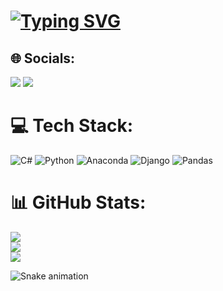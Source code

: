 # [![Typing SVG](https://readme-typing-svg.demolab.com?font=fi&pause=1000&color=00FF1F&center=true&vCenter=true&width=435&lines=Print+(%22+Bem-vindo+ao+meu+perfil+%22);input+(%22+O+que+deseja%3A+%22))](https://git.io/typing-svg)


## 🌐 Socials:
<a href="https://instagram.com/_oliveira.exe" target="_blank"><img src="https://img.shields.io/badge/-Instagram-%23E4405F?style=for-the-badge&logo=instagram&logoColor=white" target="_blank"></a>
<a href = "mailto:wolftenis271108@gmail.com"><img src="https://img.shields.io/badge/-Gmail-%23333?style=for-the-badge&logo=gmail&logoColor=white" target="_blank"></a>

# 💻 Tech Stack:
![C#](https://img.shields.io/badge/c%23-%23239120.svg?style=for-the-badge&logo=c-sharp&logoColor=white) ![Python](https://img.shields.io/badge/python-3670A0?style=for-the-badge&logo=python&logoColor=ffdd54) ![Anaconda](https://img.shields.io/badge/Anaconda-%2344A833.svg?style=for-the-badge&logo=anaconda&logoColor=white) ![Django](https://img.shields.io/badge/django-%23092E20.svg?style=for-the-badge&logo=django&logoColor=white) ![Pandas](https://img.shields.io/badge/pandas-%23150458.svg?style=for-the-badge&logo=pandas&logoColor=white)
# 📊 GitHub Stats:
![](https://github-readme-stats.vercel.app/api?username=gustavo1910&theme=radical&hide_border=false&include_all_commits=false&count_private=false)<br/>
![](https://github-readme-streak-stats.herokuapp.com/?user=gustavo1910&theme=radical&hide_border=false)<br/>
![](https://github-readme-stats.vercel.app/api/top-langs/?username=gustavo1910&theme=radical&hide_border=false&include_all_commits=false&count_private=false&layout=compact)


 ![Snake animation](https://github.com/Gustavo1910/Gustavo1910/blob/output/github-contribution-grid-snake.svg)



